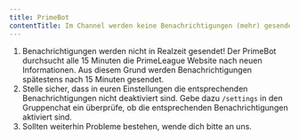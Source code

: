 ```yaml
---
title: PrimeBot
contentTitle: Im Channel werden keine Benachrichtigungen (mehr) gesendet, obwohl wir welche bekommen müssten.
---
```


1. Benachrichtigungen werden nicht in Realzeit gesendet! Der PrimeBot durchsucht alle 15 Minuten die PrimeLeague Website
   nach neuen Informationen. Aus diesem Grund werden Benachrichtigungen spätestens nach 15 Minuten gesendet.
2. Stelle sicher, dass in euren Einstellungen die entsprechenden Benachrichtigungen nicht deaktiviert sind. Gebe dazu
   `/settings` in den Gruppenchat ein überprüfe, ob die entsprechenden Benachrichtigungen aktiviert sind.
3. Sollten weiterhin Probleme bestehen, wende dich bitte an uns.

